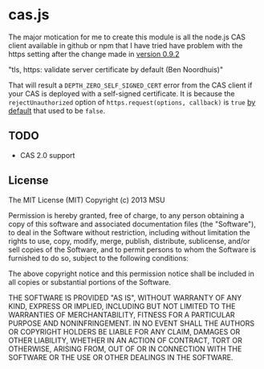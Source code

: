 cas.js
======

The major motication for me to create this module is all the node.js CAS client available in github or npm that I have tried have problem with the https setting after the change made in [version 0.9.2](https://github.com/joyent/node/commit/6e2055)

"tls, https: validate server certificate by default (Ben Noordhuis)"

That will result a `DEPTH_ZERO_SELF_SIGNED_CERT` error from the CAS client if your CAS is deployed with a self-signed certificate. It is because the `rejectUnauthorized` option of `https.request(options, callback)` is `true` [by default](http://nodejs.org/api/all.html#all_https_request_options_callback) that used to be `false`.

TODO
----
- CAS 2.0 support

License
-------
The MIT License (MIT)
Copyright (c) 2013 MSU

Permission is hereby granted, free of charge, to any person obtaining a copy of this software and associated documentation files (the "Software"), to deal in the Software without restriction, including without limitation the rights to use, copy, modify, merge, publish, distribute, sublicense, and/or sell copies of the Software, and to permit persons to whom the Software is furnished to do so, subject to the following conditions:

The above copyright notice and this permission notice shall be included in all copies or substantial portions of the Software.

THE SOFTWARE IS PROVIDED "AS IS", WITHOUT WARRANTY OF ANY KIND, EXPRESS OR IMPLIED, INCLUDING BUT NOT LIMITED TO THE WARRANTIES OF MERCHANTABILITY, FITNESS FOR A PARTICULAR PURPOSE AND NONINFRINGEMENT. IN NO EVENT SHALL THE AUTHORS OR COPYRIGHT HOLDERS BE LIABLE FOR ANY CLAIM, DAMAGES OR OTHER LIABILITY, WHETHER IN AN ACTION OF CONTRACT, TORT OR OTHERWISE, ARISING FROM, OUT OF OR IN CONNECTION WITH THE SOFTWARE OR THE USE OR OTHER DEALINGS IN THE SOFTWARE.
